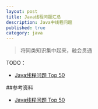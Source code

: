 ```yaml
---
layout: post
title: Java线程问题汇总
description: Java中线程问题
published: true
category: java
---
```


> 将同类知识集中起来，融会贯通


TODO：

* [Java线程问题 Top 50][Java线程问题 Top 50]
























##参考资料

* [Java线程问题 Top 50][Java线程问题 Top 50]










[NingG]:    http://ningg.github.com  "NingG"

[Java线程问题 Top 50]:		http://www.cnblogs.com/dolphin0520/p/3958019.html









